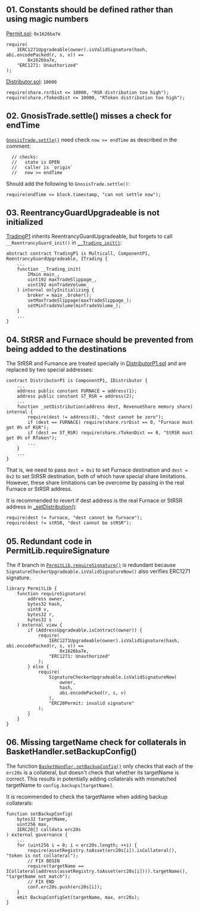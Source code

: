 
## 01. Constants should be defined rather than using magic numbers

[Permit.sol](https://github.com/reserve-protocol/protocol/blob/df7ecadc2bae74244ace5e8b39e94bc992903158/contracts/libraries/Permit.sol#L20): `0x1626ba7e`
  ```
  require(
      IERC1271Upgradeable(owner).isValidSignature(hash, abi.encodePacked(r, s, v)) ==
          0x1626ba7e,
      "ERC1271: Unauthorized"
  );
  ```

[Distributor.sol](https://github.com/reserve-protocol/protocol/blob/df7ecadc2bae74244ace5e8b39e94bc992903158/contracts/p1/Distributor.sol#L165-L166): `10000`
  ```
  require(share.rsrDist <= 10000, "RSR distribution too high");
  require(share.rTokenDist <= 10000, "RToken distribution too high");
  ```

## 02. GnosisTrade.settle() misses a check for endTime
[`GnosisTrade.settle()`](https://github.com/reserve-protocol/protocol/blob/df7ecadc2bae74244ace5e8b39e94bc992903158/contracts/plugins/trading/GnosisTrade.sol#L169-L174) need check `now >= endTime` as described in the comment:
  ```
    // checks:
    //   state is OPEN
    //   caller is `origin`
    //   now >= endTime
  ```
Should add the following to `GnosisTrade.settle()`:
```
require(endTime <= block.timestamp, "can not settle now");
```

## 03. ReentrancyGuardUpgradeable is not initialized
[TradingP1](https://github.com/reserve-protocol/protocol/blob/df7ecadc2bae74244ace5e8b39e94bc992903158/contracts/p1/mixins/Trading.sol#L16) inherits ReentrancyGuardUpgradeable, but forgets to call `__ReentrancyGuard_init()` in [`__Trading_init()`](https://github.com/reserve-protocol/protocol/blob/df7ecadc2bae74244ace5e8b39e94bc992903158/contracts/p1/mixins/Trading.sol#L44-L52):
```
abstract contract TradingP1 is Multicall, ComponentP1, ReentrancyGuardUpgradeable, ITrading {
    ...
    function __Trading_init(
        IMain main_,
        uint192 maxTradeSlippage_,
        uint192 minTradeVolume_
    ) internal onlyInitializing {
        broker = main_.broker();
        setMaxTradeSlippage(maxTradeSlippage_);
        setMinTradeVolume(minTradeVolume_);
    }
    ...
}
```
## 04. StRSR and Furnace should be prevented from being added to the destinations
The StRSR and Furnance are treated specially in [DistributorP1.sol](https://github.com/reserve-protocol/protocol/blob/df7ecadc2bae74244ace5e8b39e94bc992903158/contracts/p1/Distributor.sol#L31-L32) and are replaced by two special addresses:
```
contract DistributorP1 is ComponentP1, IDistributor {
    ...
    address public constant FURNACE = address(1);
    address public constant ST_RSR = address(2);
    ...
    function _setDistribution(address dest, RevenueShare memory share) internal {
        require(dest != address(0), "dest cannot be zero");
        if (dest == FURNACE) require(share.rsrDist == 0, "Furnace must get 0% of RSR");
        if (dest == ST_RSR) require(share.rTokenDist == 0, "StRSR must get 0% of RToken");
        ...
    }
    ...
}
```

That is, we need to pass `dest = 0x1` to set Furnace destination and `dest = 0x2` to set StRSR destination, both of which have special share limitations.
However, these share limitations can be overcome by passing in the real Furnace or StRSR address.

It is recommended to revert if dest address is the real Furnace or StRSR address in [_setDistribution()](https://github.com/reserve-protocol/protocol/blob/df7ecadc2bae74244ace5e8b39e94bc992903158/contracts/p1/Distributor.sol#L161):
  ```
  require(dest != furnace, "dest cannot be furnace");
  require(dest != stRSR, "dest cannot be stRSR");
  ```

## 05. Redundant code in PermitLib.requireSignature
The if branch in [`PermitLib.requireSignature()`](https://github.com/reserve-protocol/protocol/blob/df7ecadc2bae74244ace5e8b39e94bc992903158/contracts/libraries/Permit.sol#L17-L23) is redundant because `SignatureCheckerUpgradeable.isValidSignatureNow()` also verifies ERC1271 signature.
```
library PermitLib {
    function requireSignature(
        address owner,
        bytes32 hash,
        uint8 v,
        bytes32 r,
        bytes32 s
    ) external view {
        if (AddressUpgradeable.isContract(owner)) {
            require(
                IERC1271Upgradeable(owner).isValidSignature(hash, abi.encodePacked(r, s, v)) ==
                    0x1626ba7e,
                "ERC1271: Unauthorized"
            );
        } else {
            require(
                SignatureCheckerUpgradeable.isValidSignatureNow(
                    owner,
                    hash,
                    abi.encodePacked(r, s, v)
                ),
                "ERC20Permit: invalid signature"
            );
        }
    }
}
```
## 06. Missing targetName check for collaterals in BasketHandler.setBackupConfig()
The function [`BasketHandler.setBackupConfig()`](https://github.com/reserve-protocol/protocol/blob/df7ecadc2bae74244ace5e8b39e94bc992903158/contracts/p1/BasketHandler.sol#L252) only checks that each of the `erc20s` is a collateral, but doesn't check that whether its targetName is correct.
This results in potentially adding collaterals with mismatched targetName to `config.backups[targetName]`. 

It is recommended to check the targetName when adding backup collaterals:
  ```
  function setBackupConfig(
      bytes32 targetName,
      uint256 max,
      IERC20[] calldata erc20s
  ) external governance {
      ...
      for (uint256 i = 0; i < erc20s.length; ++i) {
          require(assetRegistry.toAsset(erc20s[i]).isCollateral(), "token is not collateral");
          // FIX BEGIN
          require(targetName == ICollateral(address(assetRegistry.toAsset(erc20s[i]))).targetName(), "targetName not match");
          // FIX END
          conf.erc20s.push(erc20s[i]);
      }
      emit BackupConfigSet(targetName, max, erc20s);
  }
  ```

